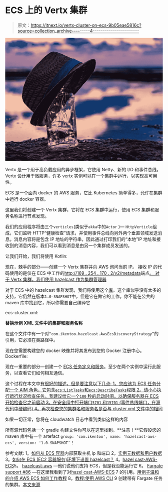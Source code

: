 # ECS 上的 Vertx 集群

> 原文：<https://itnext.io/vertx-cluster-on-ecs-9b05eae5816c?source=collection_archive---------4----------------------->

![](img/39d70a9249c63c1af62f98a8f93d5563.png)

Vertx 是一个用于高负载应用的异步框架，它使用 Netty、新的 I/O 和事件总线。Vertx 设计用于微服务，许多 vertx 实例可以在一个集群中运行，以实现高可用性。

ECS 是一个面向 docker 的 AWS 服务，它比 Kubernetes 简单得多，允许在集群中运行 docker 容器。

这里我们将创建一个 Vertx 集群，它将在 ECS 集群中运行，使用 ECS 集群和服务名称进行节点发现。

我们的应用程序将由三个`verticles`(类似于`akka`中的`Actor` )— `HttpVerticle`组成，它们监听 HTTP“健康检查”请求，并使用事件总线向另外两个垂直领域发送消息。消息内容将是包含 IP 地址的字符串，因此通过打印我们的“本地”IP 地址和接收到的消息内容，我们可以看到消息是由另一个集群成员发送的。

让我们开始，我们将使用 Kotlin:

现在，棘手的部分——创建一个 Vertx 集群并向 AWS 询问当前 IP。
接收 IP 的代码使用的是仅在 ECS 中工作的[http://169 . 254 . 170 . 2/v2/metadata](http://169.254.170.2/v2/metadata)端点[。
对于 Vertx 集群，我们使用 hazelcast 作为集群管理器](https://docs.aws.amazon.com/AWSEC2/latest/UserGuide/ec2-instance-metadata.html)

对于 ECS 中的 hazelcast 集群发现，我们将使用这个[库](https://github.com/lightspeed-hospitality/hazelcast-aws-ecs)。这个库似乎没有太多的支持，它仍然在版本`1.0-SNAPSHOT`中，但是它在做它的工作。你不能在公共的 maven 库中找到它，所以你需要自己编译它

ecs-cluster.xml:

**替换示例 XML 文件中的集群和服务名称**

在这个文件中有一个对`“com.ikentoo.hazelcast.AwsEcsDiscoveryStrategy”`的引用，它必须在类路径中。

现在您需要构建您的 docker 映像并将其发布到您的 Docker 注册中心。
Dockerfile:

现在—重要的部分—创建一个 [ECS 任务定义和服务](https://medium.com/boltops/gentle-introduction-to-how-aws-ecs-works-with-example-tutorial-cea3d27ce63d)。至少在两个实例中运行此服务，以查看它们如何相互通信。

这个过程在本文中[有很好的描述，但是要注意以下几点:
1。您应该为 ECS 任务分配一个 AIM 角色，它包含`ecs:ListTasks`和`ecs:DescribeTasks`权限
2。请小心执行运行状况检查任务。我建议给它一个`100` 秒的启动时间，以确保服务器在 ECS 开始检查它之前启动
3。在安全组中打开端口`5701` 和`15701` (事件总线端口，在源代码中硬编码)
4。再次检查您的集群名和服务名是否与 cluster.xml 文件中的相同](https://medium.com/boltops/gentle-introduction-to-how-aws-ecs-works-with-example-tutorial-cea3d27ce63d)

如果一切正常，您将在 cloudwatch 日志中看到类似这样的内容

所有源代码包括一个 gradle 构建文件你可以在这里找到。**注意！**它假设您的 maven 库中有一个 artefact `group: 'com.ikentoo', name: 'hazelcast-aws-ecs', version: '1.0-SNAPSHOT’`！

参考文献:
1。[如何从 ECS 容器](https://medium.com/@pedrojuarez/ec2-ecs-instance-metadata-2939d7a6f2ce)内部获取主机 ip 和端口
2。[实例元数据和用户数据](https://docs.aws.amazon.com/AWSEC2/latest/UserGuide/ec2-instance-metadata.html)
3。[如何在 ECS (EC2 容器服务)环境下设置 hazelcast？](https://stackoverflow.com/questions/32815708/how-to-set-up-hazelcast-in-a-ecs-ec2-container-service-environment)
4。[hazel cast-AWS-ECS](https://github.com/iKentoo/hazelcast-aws-ecs)5。 [hazelcast-aws](https://github.com/hazelcast/hazelcast-aws) —他们说他们支持 ECS，但是我没能运行它
6。 [Fargate support #86](https://github.com/hazelcast/hazelcast-aws/issues/86) —在这里我看到了对[hazel cast-AWS-ECS](https://github.com/iKentoo/hazelcast-aws-ecs)
7 的引用。[用例子温和的介绍 AWS ECS 如何工作教程](https://medium.com/boltops/gentle-introduction-to-how-aws-ecs-works-with-example-tutorial-cea3d27ce63d)
8。[教程:使用 AWS CLI](https://medium.com/boltops/gentle-introduction-to-how-aws-ecs-works-with-example-tutorial-cea3d27ce63d)
9 创建带有 Fargate 任务的集群。[本文来源](https://gitlab.com/bernshtam-articles/vertx-ecs-cluster)
